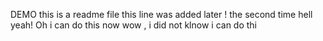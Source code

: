 DEMO
this is a readme file 
this line was added later ! the second time hell yeah!
Oh i can do this now wow , i did not klnow i can do thi
